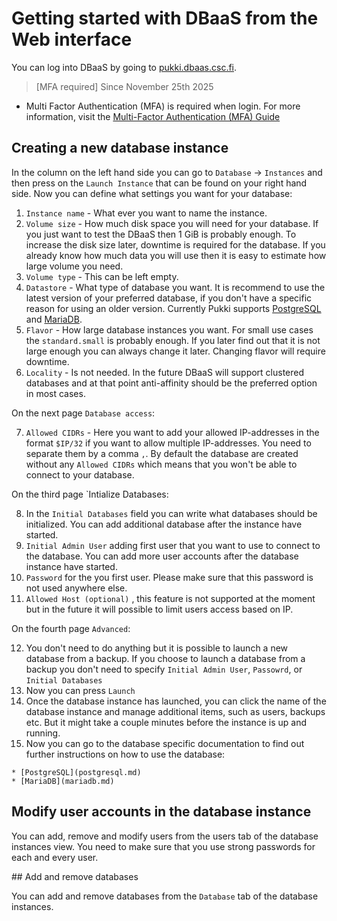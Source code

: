 # Getting started with DBaaS from the Web interface

You can log into DBaaS by going to [pukki.dbaas.csc.fi](https://pukki.dbaas.csc.fi).
> [MFA required] Since November 25th 2025

 - Multi Factor Authentication (MFA) is required when login. For more information, visit the [Multi-Factor Authentication (MFA) Guide](../../accounts/mfa.md)

## Creating a new database instance

In the column on the left hand side you can go to `Database` -> `Instances` and then press on the `Launch Instance` that can be found on your right hand side.
Now you can define what settings you want for your database:

1. `Instance name` - What ever you want to name the instance.
2. `Volume size` - How much disk space you will need for your database. If you just want to test the DBaaS then 1 GiB is probably enough. To increase the disk size later, downtime is required for the database. If you already know how much data you will use then it is easy to estimate how large volume you need.
3. `Volume type` - This can be left empty.
4. `Datastore` - What type of database you want. It is recommend to use the latest version of your preferred database, if you don't have a specific reason for using an older version. 
Currently Pukki supports [PostgreSQL](postgresql.md) and [MariaDB](mariadb.md).
5. `Flavor` - How large database instances you want. For small use cases the `standard.small` is probably enough. If you later find out that it is not large enough you can always change it later. Changing flavor will require downtime.
6. `Locality` - Is not needed. In the future DBaaS will support clustered databases and at that point anti-affinity should be the preferred option in most cases.

On the next page `Database access`:

7. `Allowed CIDRs` - Here you want to add your allowed IP-addresses in the format `$IP/32` if you want to allow multiple IP-addresses. You need to separate them by a comma `,`. By default the database are created without any `Allowed CIDRs` which means that you won't be able to connect to your database.

On the third page `Intialize Databases:

8. In the `Initial Databases` field you can write what databases should be initialized. You can add additional database after the instance have started.
9. `Initial Admin User` adding first user that you want to use to connect to the database. You can add more user accounts after the database instance have started.
10. `Password` for the you first user. Please make sure that this password is not used anywhere else.
11. `Allowed Host (optional)` , this feature is not supported at the moment but in the future it will possible to limit users access based on IP.

On the fourth page `Advanced`:

12. You don't need to do anything but it is possible to launch a new database from a backup. If you choose to launch a database from a backup you don't need to specify `Initial Admin User`, `Passowrd`, or `Initial Databases`
13. Now you can press `Launch`
14. Once the database instance has launched, you can click the name of the database instance and manage additional items, such as users, backups etc. But it might take a couple minutes before the instance is up and running.
15.  Now you can go to the database specific documentation to find out further instructions on how to use the database:

	* [PostgreSQL](postgresql.md)
	* [MariaDB](mariadb.md)

## Modify user accounts in the database instance

You can add, remove and modify users from the users tab of the database instances view. You need to make sure that you use strong passwords for each and every user.

## Add and remove databases

You can add and remove databases from the `Database` tab of the database instances.
